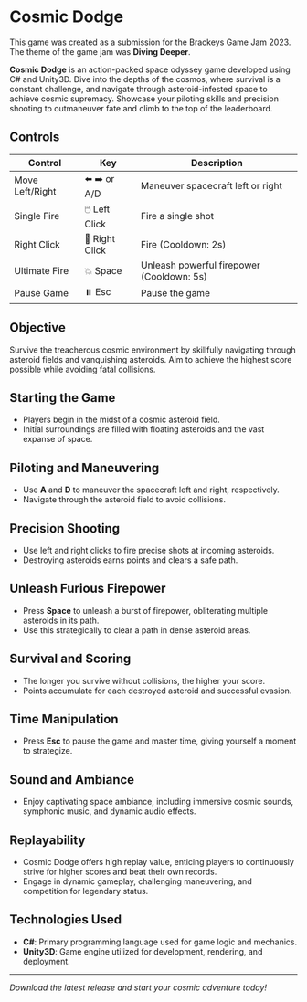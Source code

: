 # Cosmic Dodge

This game was created as a submission for the Brackeys Game Jam 2023. The theme of the game jam was **Diving Deeper**.

**Cosmic Dodge** is an action-packed space odyssey game developed using C# and Unity3D. Dive into the depths of the cosmos, where survival is a constant challenge, and navigate through asteroid-infested space to achieve cosmic supremacy. Showcase your piloting skills and precision shooting to outmaneuver fate and climb to the top of the leaderboard.

## Controls

| Control          | Key         | Description                   |
|------------------|-------------|-------------------------------|
| Move Left/Right  | ⬅️ ➡️ or A/D | Maneuver spacecraft left or right  |
| Single Fire      | 🖱️ Left Click  | Fire a single shot            |
| Right Click      | 🔫 Right Click | Fire (Cooldown: 2s)           |
| Ultimate Fire    | 💥 Space      | Unleash powerful firepower (Cooldown: 5s) |
| Pause Game       | ⏸️ Esc       | Pause the game                |

## Objective

Survive the treacherous cosmic environment by skillfully navigating through asteroid fields and vanquishing asteroids. Aim to achieve the highest score possible while avoiding fatal collisions.

## Starting the Game

- Players begin in the midst of a cosmic asteroid field.
- Initial surroundings are filled with floating asteroids and the vast expanse of space.

## Piloting and Maneuvering

- Use **A** and **D** to maneuver the spacecraft left and right, respectively.
- Navigate through the asteroid field to avoid collisions.

## Precision Shooting

- Use left and right clicks to fire precise shots at incoming asteroids.
- Destroying asteroids earns points and clears a safe path.

## Unleash Furious Firepower

- Press **Space** to unleash a burst of firepower, obliterating multiple asteroids in its path.
- Use this strategically to clear a path in dense asteroid areas.

## Survival and Scoring

- The longer you survive without collisions, the higher your score.
- Points accumulate for each destroyed asteroid and successful evasion.

## Time Manipulation

- Press **Esc** to pause the game and master time, giving yourself a moment to strategize.

## Sound and Ambiance

- Enjoy captivating space ambiance, including immersive cosmic sounds, symphonic music, and dynamic audio effects.

## Replayability

- Cosmic Dodge offers high replay value, enticing players to continuously strive for higher scores and beat their own records.
- Engage in dynamic gameplay, challenging maneuvering, and competition for legendary status.

## Technologies Used

- **C#**: Primary programming language used for game logic and mechanics.
- **Unity3D**: Game engine utilized for development, rendering, and deployment.

---

*Download the latest release and start your cosmic adventure today!*
